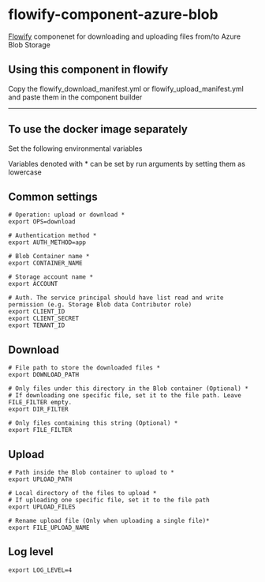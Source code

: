 # flowify-component-azure-blob

[Flowify](https://flowify-docs.equinor.com/) componenet for downloading and uploading files from/to Azure Blob Storage

## Using this component in flowify
Copy the flowify_download_manifest.yml or flowify_upload_manifest.yml and paste them in the component builder

--------------------------
## To use the docker image separately
Set the following environmental variables

Variables denoted with * can be set by run arguments by setting them as lowercase
## Common settings
```
# Operation: upload or download *
export OPS=download

# Authentication method *
export AUTH_METHOD=app

# Blob Container name *
export CONTAINER_NAME

# Storage account name *
export ACCOUNT

# Auth. The service principal should have list read and write permission (e.g. Storage Blob data Contributor role)
export CLIENT_ID
export CLIENT_SECRET
export TENANT_ID
```
## Download
```
# File path to store the downloaded files *
export DOWNLOAD_PATH

# Only files under this directory in the Blob container (Optional) *
# If downloading one specific file, set it to the file path. Leave FILE_FILTER empty.
export DIR_FILTER

# Only files containing this string (Optional) *
export FILE_FILTER 
```
## Upload

```
# Path inside the Blob container to upload to *
export UPLOAD_PATH

# Local directory of the files to upload *
# If uploading one specific file, set it to the file path
export UPLOAD_FILES

# Rename upload file (Only when uploading a single file)*
export FILE_UPLOAD_NAME
```

## Log level
```
export LOG_LEVEL=4
```



